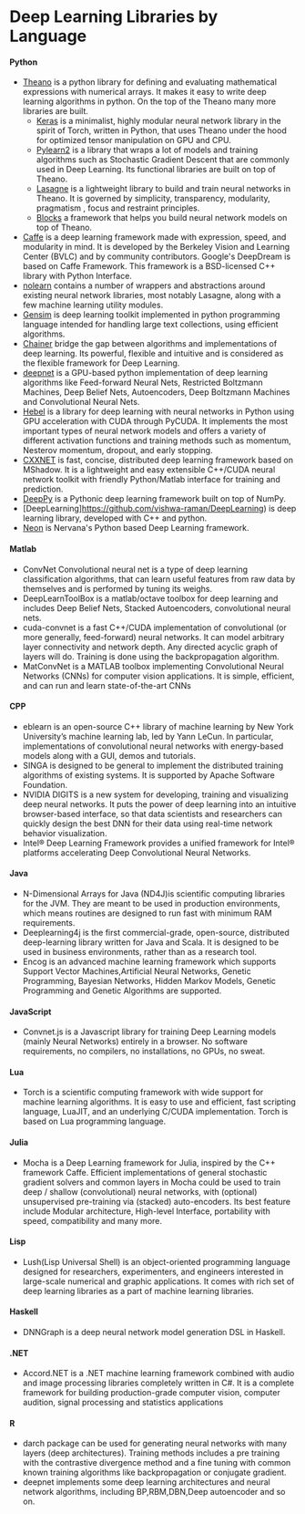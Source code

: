# Deep Learning Libraries by Language

#### Python

* [Theano](http://deeplearning.net/software/theano/) is a python library for defining and evaluating mathematical expressions with numerical arrays. It makes it easy to write deep learning algorithms in python. On the top of the Theano many more libraries are built.
  * [Keras](https://keras.io/) is a minimalist, highly modular neural network library in the spirit of Torch, written in Python, that uses Theano under the hood for optimized tensor manipulation on GPU and CPU.
  * [Pylearn2](http://deeplearning.net/software/pylearn2/) is a library that wraps a lot of models and training algorithms such as Stochastic Gradient Descent that are commonly used in Deep Learning. Its functional libraries are built on top of Theano.
  * [Lasagne](https://github.com/Lasagne/Lasagne) is a lightweight library to build and train neural networks in Theano. It is governed by simplicity, transparency, modularity, pragmatism , focus and restraint principles.
  * [Blocks](https://github.com/mila-udem/blocks) a framework that helps you build neural network models on top of Theano.
* [Caffe](http://caffe.berkeleyvision.org/) is a deep learning framework made with expression, speed, and modularity in mind. It is developed by the Berkeley Vision and Learning Center (BVLC) and by community contributors. Google's DeepDream is based on Caffe Framework. This framework is a BSD-licensed C++ library with Python Interface.
* [nolearn](https://github.com/dnouri/nolearn) contains a number of wrappers and abstractions around existing neural network libraries, most notably Lasagne, along with a few machine learning utility modules.
* [Gensim](http://radimrehurek.com/gensim/) is deep learning toolkit implemented in python programming language intended for handling large text collections, using efficient algorithms.
* [Chainer](http://chainer.org/) bridge the gap between algorithms and implementations of deep learning. Its powerful, flexible and intuitive and is considered as the flexible framework for Deep Learning.
* [deepnet](https://github.com/nitishsrivastava/deepnet) is a GPU-based python implementation of deep learning algorithms like Feed-forward Neural Nets, Restricted Boltzmann Machines, Deep Belief Nets, Autoencoders, Deep Boltzmann Machines and Convolutional Neural Nets.
* [Hebel](https://github.com/hannes-brt/hebel) is a library for deep learning with neural networks in Python using GPU acceleration with CUDA through PyCUDA. It implements the most important types of neural network models and offers a variety of different activation functions and training methods such as momentum, Nesterov momentum, dropout, and early stopping.
* [CXXNET](https://github.com/dmlc/cxxnet) is fast, concise, distributed deep learning framework based on MShadow. It is a lightweight and easy extensible C++/CUDA neural network toolkit with friendly Python/Matlab interface for training and prediction.
* [DeepPy](https://github.com/andersbll/deeppy) is a Pythonic deep learning framework built on top of NumPy.
* [DeepLearning]https://github.com/vishwa-raman/DeepLearning) is deep learning library, developed with C++ and python.
* [Neon](https://github.com/NervanaSystems/neon) is Nervana's Python based Deep Learning framework.

#### Matlab

* ConvNet Convolutional neural net is a type of deep learning classification algorithms, that can learn useful features from raw data by themselves and is performed by tuning its weighs.
* DeepLearnToolBox is a matlab/octave toolbox for deep learning and includes Deep Belief Nets, Stacked Autoencoders, convolutional neural nets.
* cuda-convnet is a fast C++/CUDA implementation of convolutional (or more generally, feed-forward) neural networks. It can model arbitrary layer connectivity and network depth. Any directed acyclic graph of layers will do. Training is done using the backpropagation algorithm.
* MatConvNet  is a MATLAB toolbox implementing Convolutional Neural Networks (CNNs) for computer vision applications. It is simple, efficient, and can run and learn state-of-the-art CNNs

#### CPP

* eblearn is an open-source C++ library of machine learning by New York University’s machine learning lab, led by Yann LeCun. In particular, implementations of convolutional neural networks with energy-based models along with a GUI, demos and tutorials.
* SINGA is designed to be general to implement the distributed training algorithms of existing systems. It is supported by Apache Software Foundation.
* NVIDIA DIGITS is a new system for developing, training and visualizing deep neural networks. It puts the power of deep learning into an intuitive browser-based interface, so that data scientists and researchers can quickly design the best DNN for their data using real-time network behavior visualization.
* Intel® Deep Learning Framework provides a unified framework for Intel® platforms accelerating Deep Convolutional Neural Networks.

#### Java

* N-Dimensional Arrays for Java (ND4J)is scientific computing libraries for the JVM. They are meant to be used in production environments, which means routines are designed to run fast with minimum RAM requirements.
* Deeplearning4j is the first commercial-grade, open-source, distributed deep-learning library written for Java and Scala. It is designed to be used in business environments, rather than as a research tool.
* Encog is an advanced machine learning framework which supports Support Vector Machines,Artificial Neural Networks, Genetic Programming, Bayesian Networks, Hidden Markov Models, Genetic Programming and Genetic Algorithms are supported.

#### JavaScript

* Convnet.js is a Javascript library for training Deep Learning models (mainly Neural Networks) entirely in a browser. No software requirements, no compilers, no installations, no GPUs, no sweat.

#### Lua

* Torch is a scientific computing framework with wide support for machine learning algorithms. It is easy to use and efficient, fast scripting language, LuaJIT, and an underlying C/CUDA implementation. Torch is based on Lua programming language.

#### Julia

* Mocha is a Deep Learning framework for Julia, inspired by the C++ framework Caffe. Efficient implementations of general stochastic gradient solvers and common layers in Mocha could be used to train deep / shallow (convolutional) neural networks, with (optional) unsupervised pre-training via (stacked) auto-encoders. Its best feature include Modular architecture, High-level Interface, portability with speed, compatibility and many more.

#### Lisp

* Lush(Lisp Universal Shell) is an object-oriented programming language designed for researchers, experimenters, and engineers interested in large-scale numerical and graphic applications. It comes with rich set of deep learning libraries as a part of machine learning libraries.

#### Haskell

* DNNGraph is a deep neural network model generation DSL in Haskell.

#### .NET

* Accord.NET is a .NET machine learning framework combined with audio and image processing libraries completely written in C#. It is a complete framework for building production-grade computer vision, computer audition, signal processing and statistics applications
#### R

* darch package can be used for generating neural networks with many layers (deep architectures). Training methods includes a pre training with the contrastive divergence method and a fine tuning with common known training algorithms like backpropagation or conjugate gradient.
* deepnet implements some deep learning architectures and neural network algorithms, including BP,RBM,DBN,Deep autoencoder and so on.

